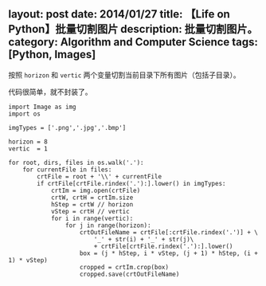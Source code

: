 layout: post
date: 2014/01/27
title: 【Life on Python】批量切割图片
description: 批量切割图片。
category: Algorithm and Computer Science
tags: [Python, Images]
---

按照 `horizon` 和 `vertic` 两个变量切割当前目录下所有图片（包括子目录）。

代码很简单，就不封装了。

    import Image as img
    import os

    imgTypes = ['.png','.jpg','.bmp']

    horizon = 8
    vertic  = 1

    for root, dirs, files in os.walk('.'):
        for currentFile in files:
            crtFile = root + '\\' + currentFile
            if crtFile[crtFile.rindex('.'):].lower() in imgTypes:
                crtIm = img.open(crtFile)
                crtW, crtH = crtIm.size
                hStep = crtW // horizon
                vStep = crtH // vertic
                for i in range(vertic):
                    for j in range(horizon):
                        crtOutFileName = crtFile[:crtFile.rindex('.')] + \
                            '_' + str(i) + '_' + str(j)\
                            + crtFile[crtFile.rindex('.'):].lower()
                        box = (j * hStep, i * vStep, (j + 1) * hStep, (i + 1) * vStep)
                        cropped = crtIm.crop(box)
                        cropped.save(crtOutFileName)
